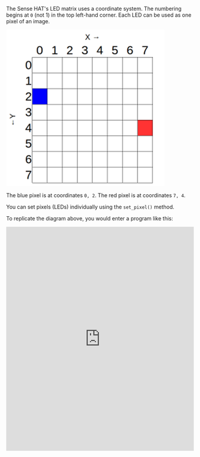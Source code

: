 The Sense HAT's LED matrix uses a coordinate system. The numbering begins at `0` (not 1) in the top left-hand corner. Each LED can be used as one pixel of an image.

![Coordinates](images/coordinates.png)

The blue pixel is at coordinates `0, 2`.
The red pixel is at coordinates `7, 4`.

You can set pixels (LEDs) individually using the `set_pixel()` method.

To replicate the diagram above, you would enter a program like this:

<iframe src="https://trinket.io/embed/python/c57565feac" width="100%" height="600" frameborder="0" marginwidth="0" marginheight="0" allowfullscreen></iframe>
